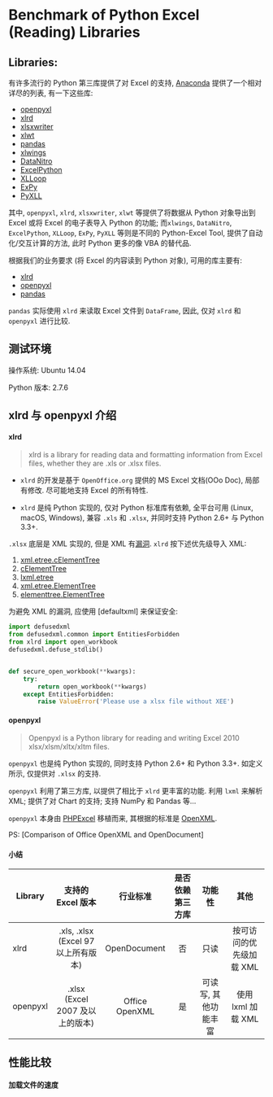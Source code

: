 # Benchmark of Python Excel (Reading) Libraries

## Libraries:

有许多流行的 Python 第三库提供了对 Excel 的支持, [Anaconda](https://docs.continuum.io/anaconda/excel) 提供了一个相对详尽的列表, 有一下这些库:

- [openpyxl](https://openpyxl.readthedocs.org/en/latest/)
- [xlrd](https://github.com/python-excel/xlrd)
- [xlsxwriter](https://xlsxwriter.readthedocs.io/)
- [xlwt](https://secure.simplistix.co.uk/svn/xlwt/trunk/xlwt/doc/xlwt.html?p=4966)
- [pandas](http://pandas.pydata.org/)
- [xlwings](https://www.xlwings.org/)
- [DataNitro](https://datanitro.com/)
- [ExcelPython](https://github.com/ericremoreynolds/excelpython)
- [XLLoop](http://xlloop.sourceforge.net/)
- [ExPy](http://www.bnikolic.co.uk/expy/expy.html)
- [PyXLL](https://www.pyxll.com/)

其中, `openpyxl`, `xlrd`, `xlsxwriter`, `xlwt` 等提供了将数据从 Python 对象导出到 Excel 或将 Excel 的电子表导入 Python 的功能; 而`xlwings`, `DataNitro`, `ExcelPython`, `XLLoop`, `ExPy`, `PyXLL` 等则是不同的 Python-Excel Tool, 提供了自动化/交互计算的方法, 此时 Python 更多的像 VBA 的替代品.

根据我们的业务要求 (将 Excel 的内容读到 Python 对象), 可用的库主要有:

- [xlrd](https://github.com/python-excel/xlrd)
- [openpyxl](https://openpyxl.readthedocs.io/en/default/)
- [pandas](http://pandas.pydata.org/)

`pandas` 实际使用 `xlrd` 来读取 Excel 文件到 `DataFrame`, 因此, 仅对 `xlrd` 和 `openpyxl` 进行比较.

## 测试环境

操作系统: Ubuntu 14.04

Python 版本: 2.7.6

## xlrd 与 openpyxl 介绍

#### xlrd

> xlrd is a library for reading data and formatting information from Excel files, whether they are .xls or .xlsx files.

- `xlrd` 的开发是基于 `OpenOffice.org` 提供的 MS Excel 文档(OOo Doc), 局部有修改. 尽可能地支持 Excel 的所有特性.

- `xlrd` 是纯 Python 实现的, 仅对 Python 标准库有依赖, 全平台可用 (Linux, macOS, Windows), 兼容 `.xls` 和 `.xlsx`, 并同时支持 Python 2.6+ 与 Python 3.3+.

`.xlsx` 底层是 XML 实现的, 但是 XML 有[漏洞](https://docs.python.org/2/library/xml.html#xml-vulnerabilities). `xlrd` 按下述优先级导入 XML:

1. [xml.etree.cElementTree](https://docs.python.org/2/library/xml.etree.elementtree.html)
2. [cElementTree](http://effbot.org/zone/celementtree.htm)
3. [lxml.etree](http://lxml.de/api/lxml.etree-module.html)
4. [xml.etree.ElementTree](https://docs.python.org/2/library/xml.etree.elementtree.html)
5. [elementtree.ElementTree](http://effbot.org/zone/element-index.htm)

为避免 XML 的漏洞, 应使用 [defaultxml] 来保证安全:

```python
import defusedxml
from defusedxml.common import EntitiesForbidden
from xlrd import open_workbook
defusedxml.defuse_stdlib()


def secure_open_workbook(**kwargs):
    try:
        return open_workbook(**kwargs)
    except EntitiesForbidden:
        raise ValueError('Please use a xlsx file without XEE')
```

#### openpyxl

> Openpyxl is a Python library for reading and writing Excel 2010 xlsx/xlsm/xltx/xltm files.

`openpyxl` 也是纯 Python 实现的, 同时支持 Python 2.6+ 和 Python 3.3+. 如定义所示, 仅提供对 `.xlsx` 的支持.

`openpyxl` 利用了第三方库, 以提供了相比于 `xlrd` 更丰富的功能. 利用 `lxml` 来解析 XML; 提供了对 Chart 的支持; 支持 NumPy 和 Pandas 等...

`openpyxl` 本身由 [PHPExcel](https://phpexcel.codeplex.com/) 移植而来, 其根据的标准是 [OpenXML](https://zh.wikipedia.org/wiki/Office_Open_XML).

PS: [Comparison of Office OpenXML and OpenDocument]

#### 小结

| Library | 支持的 Excel 版本 | 行业标准 | 是否依赖第三方库 | 功能性 | 其他 |
| ------------- | :-------------: | :-------------: | :-------------: | :-------------: | :-------------: |
| xlrd          | .xls, .xlsx (Excel 97 以上所有版本) | OpenDocument | 否 | 只读 | 按可访问的优先级加载 XML |
| openpyxl      | .xlsx (Excel 2007 及以上的版本) | Office OpenXML | 是 | 可读写, 其他功能丰富 | 使用 lxml 加载 XML |

## 性能比较

#### 加载文件的速度

####
